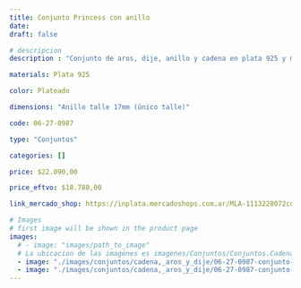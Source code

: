 ```yaml
---
title: Conjunto Princess con anillo
date: 
draft: false

# descripcion
description : "Conjunto de aros, dije, anillo y cadena en plata 925 y microcubic. Largo de cadena 40, 45 o 50 a elección. Revisá el talle del anillo, es el único talle (diámetro del anillo)"

materials: Plata 925

color: Plateado

dimensions: "Anillo talle 17mm (único talle)"

code: 06-27-0987

type: "Conjuntos"

categories: []

price: $22.090,00

price_eftvo: $18.780,00

link_mercado_shop: https://inplata.mercadoshops.com.ar/MLA-1113228072conjunto-plata-925-y-cristal-princess-con-anillo-_JM

# Images
# first image will be shown in the product page
images:
  # - image: "images/path_to_image"
  # La ubicacion de las imagenes es imagenes/Conjuntos/Conjuntos.Cadena, aros y dije/06-27-0987-conjunto-princess-con-anillo
  - image: "./images/conjuntos/cadena,_aros_y_dije/06-27-0987-conjunto-princess-con-anillo_a.jpg"
  - image: "./images/conjuntos/cadena,_aros_y_dije/06-27-0987-conjunto-princess-con-anillo_b.jpg"
---
```

